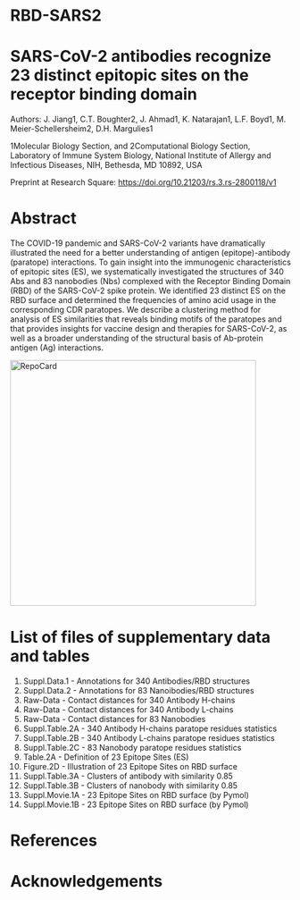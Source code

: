 # RBD-SARS2

# SARS-CoV-2 antibodies recognize 23 distinct epitopic sites on the receptor binding domain

Authors: J. Jiang1, C.T. Boughter2, J. Ahmad1, K. Natarajan1, L.F. Boyd1, M. Meier-Schellersheim2, D.H. Margulies1

1Molecular Biology Section, and 2Computational Biology Section, Laboratory of Immune System Biology, National Institute of Allergy and Infectious Diseases, NIH, Bethesda, MD 10892, USA

Preprint at Research Square:  https://doi.org/10.21203/rs.3.rs-2800118/v1

# Abstract
The COVID-19 pandemic and SARS-CoV-2 variants have dramatically illustrated the need for a better understanding of antigen (epitope)-antibody (paratope) interactions. To gain insight into the immunogenic characteristics of epitopic sites (ES), we systematically investigated the structures of 340 Abs and 83 nanobodies (Nbs) complexed with the Receptor Binding Domain (RBD) of the SARS-CoV-2 spike protein. We identified 23 distinct ES on the RBD surface and determined the frequencies of amino acid usage in the corresponding CDR paratopes. We describe a clustering method for analysis of ES similarities that reveals binding motifs of the paratopes and that provides insights for vaccine design and therapies for SARS-CoV-2, as well as a broader understanding of the structural basis of Ab-protein antigen (Ag) interactions.

<img width="440" alt="RepoCard" src="https://github.com/jiangj-niaid/RBD-SARS2/assets/75588673/7d5ed76b-95b0-4ddf-acb0-35d306fe2e68">

# List of files of supplementary data and tables

01.	Suppl.Data.1 - Annotations for 340 Antibodies/RBD structures
02.	Suppl.Data.2 - Annotations for 83 Nanoibodies/RBD structures
03.	Raw-Data - Contact distances for 340 Antibody H-chains
03.	Raw-Data - Contact distances for 340 Antibody L-chains
04.	Raw-Data - Contact distances for 83 Nanobodies
05. Suppl.Table.2A - 340 Antibody H-chains paratope residues statistics
05. Suppl.Table.2B - 340 Antibody L-chains paratope residues statistics
06. Suppl.Table.2C - 83 Nanobody paratope residues statistics
07. Table.2A - Definition of 23 Epitope Sites (ES)
08. Figure.2D - Illustration of 23 Epitope Sites on RBD surface
09. Suppl.Table.3A - Clusters of antibody with similarity 0.85
10. Suppl.Table.3B - Clusters of nanobody with similarity 0.85
11. Suppl.Movie.1A - 23 Epitope Sites on RBD surface (by Pymol)
12. Suppl.Movie.1B - 23 Epitope Sites on RBD surface (by Pymol)



# References


# Acknowledgements
